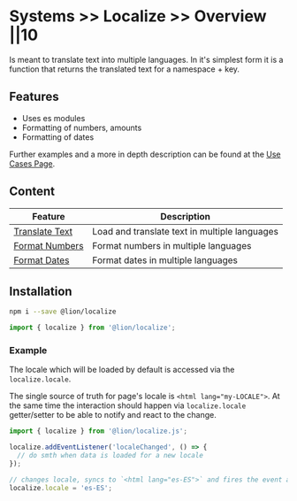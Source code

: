 # Systems >> Localize >> Overview ||10

Is meant to translate text into multiple languages.
In it's simplest form it is a function that returns the translated text for a namespace + key.

## Features

- Uses es modules
- Formatting of numbers, amounts
- Formatting of dates

Further examples and a more in depth description can be found at the [Use Cases Page](https://github.com/ing-bank/lion/blob/650657231a4ec83592d45cd69836d28436635340/docs/fundamentals/systems/localize/use-cases.md).

## Content

| Feature                                  | Description                                   |
| ---------------------------------------- | --------------------------------------------- |
| [Translate Text](https://github.com/ing-bank/lion/blob/650657231a4ec83592d45cd69836d28436635340/docs/fundamentals/systems/localize/text.md)    | Load and translate text in multiple languages |
| [Format Numbers](https://github.com/ing-bank/lion/blob/650657231a4ec83592d45cd69836d28436635340/docs/fundamentals/systems/localize/numbers.md) | Format numbers in multiple languages          |
| [Format Dates](https://github.com/ing-bank/lion/blob/650657231a4ec83592d45cd69836d28436635340/docs/fundamentals/systems/localize/dates.md)     | Format dates in multiple languages            |

## Installation

```bash
npm i --save @lion/localize
```

```js
import { localize } from '@lion/localize';
```

### Example

The locale which will be loaded by default is accessed via the `localize.locale`.

The single source of truth for page's locale is `<html lang="my-LOCALE">`.
At the same time the interaction should happen via `localize.locale` getter/setter to be able to notify and react to the change.

```js
import { localize } from '@lion/localize.js';

localize.addEventListener('localeChanged', () => {
  // do smth when data is loaded for a new locale
});

// changes locale, syncs to `<html lang="es-ES">` and fires the event above
localize.locale = 'es-ES';
```

